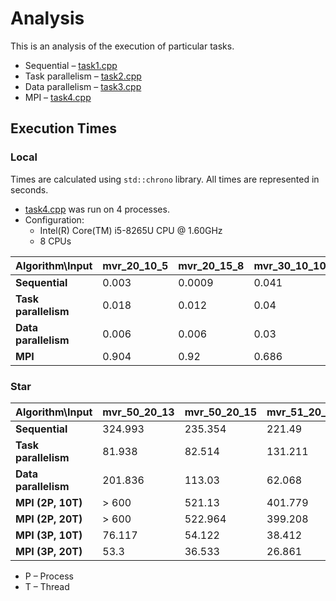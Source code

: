# Analysis

This is an analysis of the execution of particular tasks.

* Sequential – [task1.cpp](../src/task1.cpp)
* Task parallelism – [task2.cpp](../src/task2.cpp)
* Data parallelism – [task3.cpp](../src/task3.cpp)
* MPI – [task4.cpp](../src/task4.cpp)

## Execution Times

### Local

Times are calculated using `std::chrono` library. All times are represented in seconds.

* [task4.cpp](../src/task4.cpp) was run on 4 processes.
* Configuration:
  * Intel(R) Core(TM) i5-8265U CPU @ 1.60GHz
  * 8 CPUs

| Algorithm\Input      | mvr_20_10_5 | mvr_20_15_8 | mvr_30_10_10 | mvr_35_20_10 | mvr_40_20_10 | mvr_45_20_15 | mvr_45_25_15 | mvr_45_25_18 | mvr_48_25_18 | mvr_50_20_15 | mvr_51_20_15 |
|----------------------|-------------|-------------|--------------|--------------|--------------|--------------|--------------|--------------|--------------|--------------|--------------|
| **Sequential**       | 0.003       | 0.0009      | 0.041        | 1.61         | 11.567       | 58.066       | 54.868       | 16.518       | 18.043       | 179.601      | 2108.55      |
| **Task parallelism** | 0.018       | 0.012       | 0.04         | 0.825        | 8.015        | 33.969       | 28.391       | 9.176        | 10.452       | 115.541      | 1310.37      |
| **Data parallelism** | 0.006       | 0.006       | 0.03         | 0.979        | 11.616       | 26.334       | 23.923       | 6.832        | 9.076        | 107.823      | 1208.04      |
| **MPI**              | 0.904       | 0.92        | 0.686        | 1.808        | 13.867       | 28.027       | 27.81        | 8.381        | 9.298        | 128.702      | 1718.34      |

### Star

| Algorithm\Input      | mvr_50_20_13 | mvr_50_20_15 | mvr_51_20_23 |
|----------------------|--------------|--------------|--------------|
| **Sequential**       | 324.993      | 235.354      | 221.49       |
| **Task parallelism** | 81.938       | 82.514       | 131.211      |
| **Data parallelism** | 201.836      | 113.03       | 62.068       |
| **MPI (2P, 10T)**    | > 600        | 521.13       | 401.779      |
| **MPI (2P, 20T)**    | > 600        | 522.964      | 399.208      |
| **MPI (3P, 10T)**    | 76.117       | 54.122       | 38.412       |
| **MPI (3P, 20T)**    | 53.3         | 36.533       | 26.861       |

* P – Process
* T – Thread

